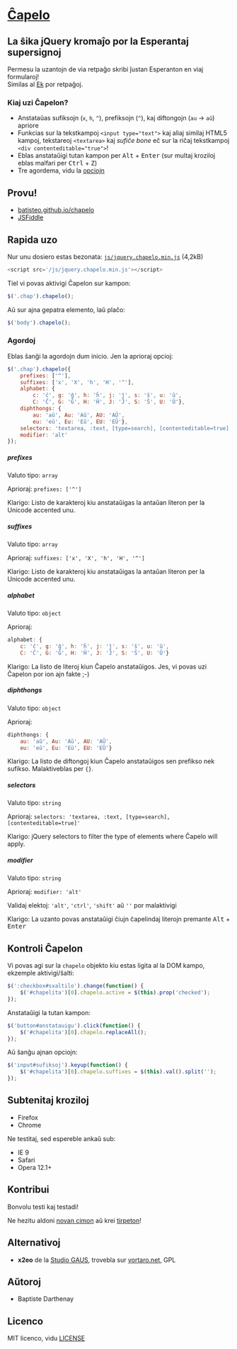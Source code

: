 # [Ĉapelo]("img/chapelo.svg")


## La ŝika jQuery kromaĵo por la Esperantaj supersignoj

Permesu la uzantojn de via retpaĝo skribi ĵustan Esperanton en viaj formularoj!  
Similas al [Ek](http://www.esperanto.mv.ru/Ek/) por retpaĝoj.


### Kiaj uzi Ĉapelon?

- Anstataŭas sufiksojn (`x`, `h`, `^`), prefiksojn (`^`), kaj diftongojn (`au` → `aŭ`) apriore
- Funkcias sur la tekstkampoj `<input type="text">` kaj aliaj similaj HTML5 kampoj, tekstareoj `<textarea>` kaj *sufiĉe bone* eĉ sur la riĉaj tekstkampoj `<div contenteditable="true">`!
- Eblas anstataŭigi tutan kampon per <kbd>Alt</kbd> + <kbd>Enter</kbd> (sur multaj kroziloj eblas malfari per <kbd>Ctrl</kbd> + <kbd>Z</kbd>)
- Tre agordema, vidu la [opciojn](#agordoj)


## Provu!

- [batisteo.github.io/chapelo](https://batisteo.github.io/chapelo/)
- [JSFiddle](http://jsfiddle.net/L1xuc3aq/)


## Rapida uzo

Nur unu dosiero estas bezonata: [`js/jquery.chapelo.min.js`](https://github.com/batisteo/chapelo/blob/master/js/jquery.chapelo.min.js) (4,2kB)
```javascript
<script src='/js/jquery.chapelo.min.js'></script>
```

Tiel vi povas aktivigi Ĉapelon sur kampon:
```javascript
$('.chap').chapelo();
```

Aŭ sur ajna gepatra elemento, laŭ plaĉo:
```javascript
$('body').chapelo();
```

### Agordoj

Eblas ŝanĝi la agordojn dum inicio. Jen la aprioraj opcioj:
```javascript
$('.chap').chapelo({
    prefixes: ['^'],
    suffixes: ['x', 'X', 'h', 'H', '^'],
    alphabet: {
        c: 'ĉ', g: 'ĝ', h: 'ĥ', j: 'ĵ', s: 'ŝ', u: 'ŭ',
        C: 'Ĉ', G: 'Ĝ', H: 'Ĥ', J: 'Ĵ', S: 'Ŝ', U: 'Ŭ'},
    diphthongs: {
        au: 'aŭ', Au: 'Aŭ', AU: 'AŬ',
        eu: 'eŭ', Eu: 'Eŭ', EU: 'EŬ'},
    selectors: 'textarea, :text, [type=search], [contenteditable=true]',
    modifier: 'alt'
});
```

##### prefixes
Valuto tipo: `array`

Aprioraj: `prefixes: ['^']`

Klarigo: Listo de karakteroj kiu anstataŭigas la antaŭan literon per la Unicode accented unu.

##### suffixes
Valuto tipo: `array`

Aprioraj: `suffixes: ['x', 'X', 'h', 'H', '^']`

Klarigo: Listo de karakteroj kiu anstataŭigas la antaŭan literon per la Unicode accented unu.

##### alphabet
Valuto tipo: `object`

Aprioraj:
```javascript
alphabet: {
    c: 'ĉ', g: 'ĝ', h: 'ĥ', j: 'ĵ', s: 'ŝ', u: 'ŭ',
    C: 'Ĉ', G: 'Ĝ', H: 'Ĥ', J: 'Ĵ', S: 'Ŝ', U: 'Ŭ'}
```

Klarigo: La listo de literoj kiun Ĉapelo anstataŭigos. Jes, vi povas uzi Ĉapelon por ion ajn fakte ;-)

##### diphthongs
Valuto tipo: `object`

Aprioraj:
```javascript
diphthongs: {
    au: 'aŭ', Au: 'Aŭ', AU: 'AŬ',
    eu: 'eŭ', Eu: 'Eŭ', EU: 'EŬ'}
```

Klarigo: La listo de diftongoj kiun Ĉapelo anstataŭigos sen prefikso nek sufikso. Malaktiveblas per `{}`.

##### selectors
Valuto tipo: `string`

Aprioraj: `selectors: 'textarea, :text, [type=search], [contenteditable=true]'`

Klarigo: jQuery selectors to filter the type of elements where Ĉapelo will apply.

##### modifier
Valuto tipo: `string`

Aprioraj: `modifier: 'alt'`

Validaj elektoj: `'alt'`, `'ctrl'`, `'shift'` aŭ  `''` por malaktivigi

Klarigo: La uzanto povas anstataŭigi ĉiujn ĉapelindaj literojn premante <kbd>Alt</kbd> + <kbd>Enter</kdb>


## Kontroli Ĉapelon

Vi povas agi sur la `chapelo` objekto kiu estas ligita al la DOM kampo, ekzemple aktivigi/ŝalti:
```javascript
$(':checkbox#sxaltilo').change(function() {
    $('#chapelita')[0].chapelo.active = $(this).prop('checked');
});
```

Anstataŭigi la tutan kampon:
```javascript
$('button#anstatauigu').click(function() {
    $('#chapelita')[0].chapelo.replaceAll();
});
```

Aŭ ŝanĝu ajnan opciojn:
```javascript
$('input#sufiksoj').keyup(function() {
    $('#chapelita')[0].chapelo.suffixes = $(this).val().split('');
});
```


## Subtenitaj kroziloj

- Firefox
- Chrome

Ne testitaj, sed espereble ankaŭ sub:
- IE 9
- Safari
- Opera 12.1+


## Kontribui

Bonvolu testi kaj testadi!

Ne hezitu aldoni [novan cimon](https://github.com/batisteo/chapelo/issues/new) aŭ krei [tirpeton](https://github.com/batisteo/chapelo/pulls)!


## Alternativoj

- **x2eo** de la [Studio GAUS](http://www.studiogaus.com), trovebla sur [vortaro.net](http://vortaro.net/js/3/common.js), GPL


## Aŭtoroj

- Baptiste Darthenay


## Licenco

MIT licenco, vidu [LICENSE](https://github.com/batisteo/chapelo/blob/master/LICENSE)

